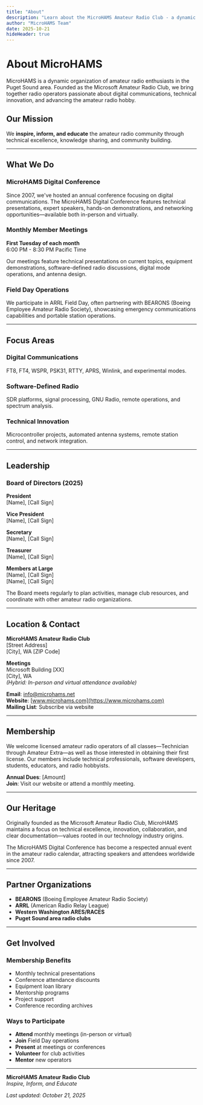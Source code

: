 ```yaml
---
title: "About"
description: "Learn about the MicroHAMS Amateur Radio Club - a dynamic organization of amateur radio enthusiasts in the Puget Sound area focused on digital communications and technical innovation."
author: "MicroHAMS Team"
date: 2025-10-21
hideHeader: true
---
```


# About MicroHAMS

MicroHAMS is a dynamic organization of amateur radio enthusiasts in the Puget Sound area. Founded as the Microsoft Amateur Radio Club, we bring together radio operators passionate about digital communications, technical innovation, and advancing the amateur radio hobby.

## Our Mission

We **inspire, inform, and educate** the amateur radio community through technical excellence, knowledge sharing, and community building.

---

## What We Do

### MicroHAMS Digital Conference

Since 2007, we've hosted an annual conference focusing on digital communications. The MicroHAMS Digital Conference features technical presentations, expert speakers, hands-on demonstrations, and networking opportunities—available both in-person and virtually.

### Monthly Member Meetings

**First Tuesday of each month**  
6:00 PM - 8:30 PM Pacific Time

Our meetings feature technical presentations on current topics, equipment demonstrations, software-defined radio discussions, digital mode operations, and antenna design.

### Field Day Operations

We participate in ARRL Field Day, often partnering with BEARONS (Boeing Employee Amateur Radio Society), showcasing emergency communications capabilities and portable station operations.

---

## Focus Areas

### Digital Communications
FT8, FT4, WSPR, PSK31, RTTY, APRS, Winlink, and experimental modes.

### Software-Defined Radio
SDR platforms, signal processing, GNU Radio, remote operations, and spectrum analysis.

### Technical Innovation
Microcontroller projects, automated antenna systems, remote station control, and network integration.

---

## Leadership

### Board of Directors (2025)

**President**  
[Name], [Call Sign]

**Vice President**  
[Name], [Call Sign]

**Secretary**  
[Name], [Call Sign]

**Treasurer**  
[Name], [Call Sign]

**Members at Large**  
[Name], [Call Sign]  
[Name], [Call Sign]

The Board meets regularly to plan activities, manage club resources, and coordinate with other amateur radio organizations.

---

## Location & Contact

**MicroHAMS Amateur Radio Club**  
[Street Address]  
[City], WA [ZIP Code]

**Meetings**  
Microsoft Building [XX]  
[City], WA  
*(Hybrid: In-person and virtual attendance available)*

**Email**: info@microhams.net  
**Website**: [www.microhams.com](https://www.microhams.com)  
**Mailing List**: Subscribe via website

---

## Membership

We welcome licensed amateur radio operators of all classes—Technician through Amateur Extra—as well as those interested in obtaining their first license. Our members include technical professionals, software developers, students, educators, and radio hobbyists.

**Annual Dues**: [Amount]  
**Join**: Visit our website or attend a monthly meeting.

---

## Our Heritage

Originally founded as the Microsoft Amateur Radio Club, MicroHAMS maintains a focus on technical excellence, innovation, collaboration, and clear documentation—values rooted in our technology industry origins.

The MicroHAMS Digital Conference has become a respected annual event in the amateur radio calendar, attracting speakers and attendees worldwide since 2007.

---

## Partner Organizations

- **BEARONS** (Boeing Employee Amateur Radio Society)
- **ARRL** (American Radio Relay League)
- **Western Washington ARES/RACES**
- **Puget Sound area radio clubs**

---

## Get Involved

### Membership Benefits
- Monthly technical presentations
- Conference attendance discounts
- Equipment loan library
- Mentorship programs
- Project support
- Conference recording archives

### Ways to Participate
- **Attend** monthly meetings (in-person or virtual)
- **Join** Field Day operations
- **Present** at meetings or conferences
- **Volunteer** for club activities
- **Mentor** new operators

---

**MicroHAMS Amateur Radio Club**  
*Inspire, Inform, and Educate*

*Last updated: October 21, 2025*
